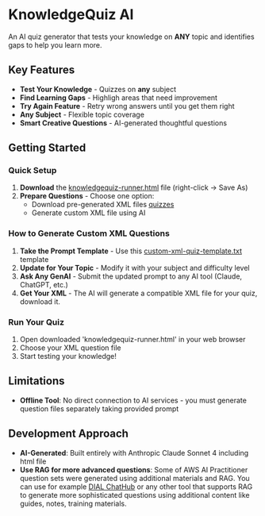 # KnowledgeQuiz AI

An AI quiz generator that tests your knowledge on **ANY** topic and identifies gaps to help you learn more.

## Key Features

- **Test Your Knowledge** - Quizzes on **any** subject
- **Find Learning Gaps** - Highligh areas that need improvement
- **Try Again Feature** - Retry wrong answers until you get them right
- **Any Subject** - Flexible topic coverage
- **Smart Creative Questions** - AI-generated thoughtful questions

## Getting Started

### Quick Setup
1. **Download** the [knowledgequiz-runner.html](https://raw.githubusercontent.com/Rtfmnet/knowledgequiz-ai/main/knowledgequiz-runner.html) file (right-click → Save As)
2. **Prepare Questions** - Choose one option:
   - Download pre-generated XML files [quizzes](quizzes)
   - Generate custom XML file using AI

### How to Generate Custom XML Questions
1. **Take the Prompt Template** - Use this [custom-xml-quiz-template.txt](custom-xml-quiz-template.txt) template
2. **Update for Your Topic** - Modify it with your subject and difficulty level
3. **Ask Any GenAI** - Submit the updated prompt to any AI tool (Claude, ChatGPT, etc.)
4. **Get Your XML** - The AI will generate a compatible XML file for your quiz, download it.

### Run Your Quiz
1. Open downloaded 'knowledgequiz-runner.html' in your web browser
2. Choose your XML question file
3. Start testing your knowledge!

## Limitations

- **Offline Tool**: No direct connection to AI services - you must generate question files separately taking provided prompt

## Development Approach
- **AI-Generated**: Built entirely with Anthropic Claude Sonnet 4 including html file
- **Use RAG for more advanced questions**: Some of AWS AI Practitioner question sets were generated using additional materials and RAG. You can use for example [DIAL ChatHub](https://chat.dialx.ai) or any other tool that supports RAG to generate more sophisticated questions using additional content like guides, notes, training materials.
